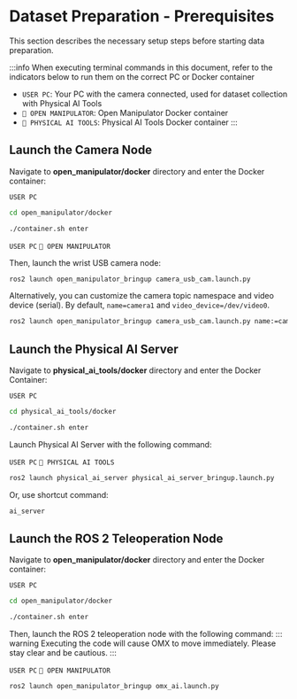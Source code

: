 # Dataset Preparation - Prerequisites

This section describes the necessary setup steps before starting data preparation.

:::info
When executing terminal commands in this document, refer to the indicators below to run them on the correct PC or Docker container

- `USER PC`: Your PC with the camera connected, used for dataset collection with Physical AI Tools
- `🐋 OPEN MANIPULATOR`: Open Manipulator Docker container
- `🐋 PHYSICAL AI TOOLS`: Physical AI Tools Docker container
:::

## Launch the Camera Node

Navigate to **open_manipulator/docker** directory and enter the Docker container:

`USER PC`
```bash
cd open_manipulator/docker
```
```bash
./container.sh enter
```
`USER PC` `🐋 OPEN MANIPULATOR`

Then, launch the wrist USB camera node:
```bash
ros2 launch open_manipulator_bringup camera_usb_cam.launch.py
```
Alternatively, you can customize the camera topic namespace and video device (serial). By default, `name=camera1` and `video_device=/dev/video0`.
```bash
ros2 launch open_manipulator_bringup camera_usb_cam.launch.py name:=camera1 video_device:=/dev/video0
```
## Launch the Physical AI Server

Navigate to **physical_ai_tools/docker** directory and enter the Docker Container:

`USER PC`
```bash
cd physical_ai_tools/docker
```
```bash
./container.sh enter
```

Launch Physical AI Server with the following command:

`USER PC` `🐋 PHYSICAL AI TOOLS`
```bash
ros2 launch physical_ai_server physical_ai_server_bringup.launch.py
```
Or, use shortcut command:

```bash
ai_server
```

## Launch the ROS 2 Teleoperation Node

Navigate to **open_manipulator/docker** directory and enter the Docker container:

`USER PC`
```bash
cd open_manipulator/docker
```
```bash
./container.sh enter
```
Then, launch the ROS 2 teleoperation node with the following command:
::: warning
Executing the code will cause OMX to move immediately. Please stay clear and be cautious.
:::

`USER PC` `🐋 OPEN MANIPULATOR`
```bash
ros2 launch open_manipulator_bringup omx_ai.launch.py
```
